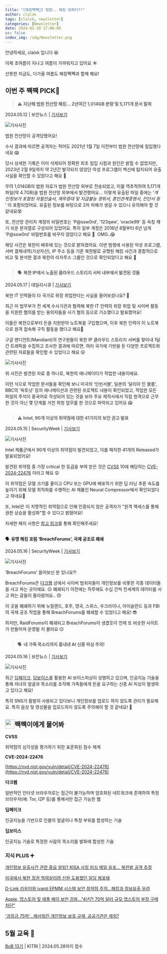 ```yaml
---
title: "[해킹짹짹🐣] 법원.. 해킹 당하다?!"
author: clalxk
tags: [clalxk, newsletter]
categories: [Newsletter]
date: 2024-05-20 17:00:00
cc: false
index_img: /img/Newsletter.png
---
```


안녕하세요, clalxk 입니다 😆

이제 초여름이 지나고 여름이 가까워지고 있어요 **☀️**

산뜻한 지금도, 다가올 여름도 해킹짹짹과 함께 해요! 

## 이번 주 짹짹 PICK🐥

> ⚠️ **지난해 법원 전산망 해킹... 2년여간 1,014GB 분량 및 5,171개 문서 탈취**

2024.05.12 | 보안뉴스 | [기사보기](https://m.boannews.com/html/detail.html?mtype=1&idx=129709)

![기사사진](newsletter0520/image1.png)

법원 전산망이 공격당했어요! 

수사 결과에 따르면 공격자는 적어도 2021년 1월 7일 이전부터 법원 전산망에 침입했다네요 😱 

당시 상세한 기록은 이미 삭제되어 정확한 최초 침입 시점과 원인은 밝힐 수 없었지만, 2023년 2월 9일까지 약 2년간 발각되지 않았던 악성 프로그램이 백신에 탐지되어 유출 사실을 확인할 수 있었다고 해요 🫢

무려 1,014GB의 법원 자료가 법원 전산망 외부로 전송되었고, 이를 역추적하여 5,171개 파일(약 4.7GB)을 법원 전산망 외부에서 발견했어요… 이렇게 유출된 파일 중에는 ‘*개인정보가 포함된 자필진술서, 채무증대 및 지급불능 경위서, 혼인관계증명서, 진단서 등* ’ 이 포함되었어요. 유출된 정보를 바탕으로 2차 피해가 생길 수 있으니 유의해야 할 것 같네요😰

또, 전산망 관리자 계정의 비밀번호는 'P@ssw0rd', '123qwe', 'oracle99' 등 속칭 깨기 쉬운 문자열로 구성되어 있었어요. 특히 일부 계정은 2016년 8월부터 6년 넘게 'P@ssw0rd' 비밀번호를 바꾸지 않았다고 해요 👀  OMG..😱 

해당 사건은 북한이 배후에 있는 것으로 밝혀졌어요. 이번 범행에 사용된 악성 프로그램, 서버 결제내역(가상자산), IP 주소 등을 기존 북한발로 규명된 해킹 사건과 종합적으로 비교 및 분석한 결과 북한의 라자루스 그룹인 것으로 확인되었다고 해요 🫠

## 
> 🗣️ **북한 IP에서 노출된 클라우드 스토리지 서버 내부에서 발견된 것들**

2024.05.17 | 데일리시큐 | [기사보기](https://www.dailysecu.com/news/articleView.html?idxno=156016)

북한 IT 인력들이 타 국가로 위장 취업한다는 사실을 들어보셨나요? 👀

최근 미 법무부가 전 세계 수사기관과 협력해 북한 IT 인력의 위장 취업 및 사이버 활동을 지원한 혐의를 받는 용의자들을 사기 혐의 등으로 기소했다고 발표했어요!

이들은 북한으로부터 돈을 지원받아 노트북을 구입했으며, 이후 북한 인력이 이 노트북으로 원격 접속해 구직 활동을 했다고 해요🫢 

구글 맨디언트(Mandiant)의 연구원들이 북한 IP 클라우드 스토리지 서버를 찾아내 1달 간 트래픽을 수집하고 조사한 결과에 따르면, 여러 국가에 기반을 둔 다양한 프로젝트와 관련된 자료들을 확인할 수 있었다고 해요 😲 

![기사사진](newsletter0520/image2.png)

위 사진은 발견된 자료 중 하나로, 북한의 애니메이터가 작업한 내용이에요. 

이런 식으로 작업한 문서들을 확인해 보니 미국의 ‘인빈서블’, 일본의 ‘달리아 인 블룸‘, BBC의 ’옥토넛‘ 등의 애니메이션과 관련된 프로젝트 내용이 확인되었고, 작업한 모든 파일의 주석이 중국어로 작성되어 있는 것을 보아 주요 제작사에서 직접 원격으로 근무한 것이 아닌 몇 단계를 거친 하청 업무를 한 것으로 파악되고 있어요 😱 

## 
> ⚠️ **Intel, 90개 이상의 취약점에 대한 41가지의 보안 권고 발표**


2024.05.15 | SecurityWeek | [기사보기](https://www.securityweek.com/intel-publishes-41-security-advisories-for-over-90-vulnerabilities/)

![기사사진](newsletter0520/image3.png)

Intel 제품군에서 90개 이상의 취약점이 발견되었고, 이를 패치한 41개의 Released가 발표되었어요! 

발견된 취약점 중 가장 critical 한 등급을 부여 받은 것은 [CVSS](#짹짹이에게-물어봐) 10에 해당하는 [CVE-2024-22476](#짹짹이에게-물어봐) 이라고 해요 😲  

이 취약점은 모델 크기를 줄이고 CPU 또는 GPU에 배포하기 위한 딥 러닝 추론 속도를 높이기 위해 모델 최적화를 수행하는 AI 제품인 Neural Compressor에서 확인되었다고 하네요🤔

또, Intel은 이 치명적인 취약점으로 인해 인증되지 않은 공격자가 "원격 액세스를 통해 권한 상승을 활성화"할 수 있다고 밝혔어요!

자세한 패치 사항은 [참고 링크](https://www.intel.com/content/www/us/en/security-center/default.html)를 통해 확인해주세요! 

## 
🗣️ **유명 해킹 포럼 ‘BreachForums’, 국제 공조로 폐쇄**

2024.05.16 | SecurityWeek | [기사보기](https://www.securityweek.com/breachforums-shut-down-in-apparent-law-enforcement-operation/)

![기사사진](newsletter0520/image4.png)

‘BreachForums’ 들어보신 분 있나요?!

BreachForums은 [다크웹](#짹짹이에게-물어봐) 상에서 사이버 범죄자들이 개인정보를 비롯한 각종 데이터들을 사고 파는 곳이에요. ☹️ 폐쇄되기 이전에는 하루에도 수십 건씩 전세계의 데이터를 사고 파는 글들이 올라왔어요.. 😓 

이 곳을 폐쇄하기 위해 뉴질랜드, 호주, 영국, 스위스, 우크라이나, 아이슬란드 등과 FBI의 국제 공조 작업을 통해 BreachForums를 폐쇄할 수 있었다고 해요! 😎

하지만, RaidForums이 폐쇄되고 BreachForums이 생겼듯이 언제 또 비슷한 사이트가 만들어져 운영될 지 몰라요 ☹️

## 
> 🗣️ **내 가족 목소리까지 흉내낸 AI 신종 피싱 주의!**

2024.05.16 | 보안뉴스 | [기사보기](https://www.boannews.com/media/view.asp?idx=129836)

![기사사진](newsletter0520/image5.png)


최근 [딥페이크](#짹짹이에게-물어봐), [딥보이스](#짹짹이에게-물어봐)를 활용한 AI 보이스피싱이 성행하고 있으며, 인공지능 기술을 통해 자녀의 얼굴과 목소리를 조작해 가족들에게 돈을 요구하는 신종 AI 피싱이 발생하고 있다고 해요! 

특히 SNS가 활발히 사용되고 있다보니 개인정보를 업로드 하지 않도록 관리가 필요해요. 특히 음성 및 영상물을 업로드하지 않도록 주의해야 할 것 같네요! 🫠

## 짹짹이에게 물어봐 <img src="/img/keyword.gif" width="30" height="30" style="float:left;"/>  

**CVSS** 

취약점의 심각성을 평가하기 위한 표준화된 점수 체계

**CVE-2024-22476**

[https://nvd.nist.gov/vuln/detail/CVE-2024-22476](https://nvd.nist.gov/vuln/detail/CVE-2024-22476)

**다크웹**

일반적인 인터넷 브라우저로는 접근이 불가능하며 암호화된 네트워크에 존재하여 특정 브라우저(예: Tor, I2P 등)를 통해서만 접근 가능한 웹

**딥페이크**

인공지능을 기반으로 인물의 얼굴이나 특정 부위를 합성하는 기술

**딥보이스**

인공지능 기술로 특정한 사람의 목소리를 발화에 합성한 기술 

### 지식 PLUS ➕

[개인정보 유출사건 관련 중요 알림? KISA 사칭 피싱 메일 유포... 북한발 공격 추정](https://www.boannews.com/media/view.asp?idx=129881)

[미국에서 북한 정권 먹여살리려 신원 도용했던 일당 체포돼](https://www.boannews.com/media/view.asp?idx=129869)

[D-Link 라우터와 ivanti EPMM 시스템 보안 취약점 주의...해킹과 정보유출 우려](https://www.dailysecu.com/news/articleView.html?idxno=156059)

[Apple, 앱스토어 및 애플 페이 보안 강화…"4년간 70억 달러 규모 앱스토어 부정 구매 차단"](https://www.dailysecu.com/news/articleView.html?idxno=156027)

['과징금 75억'…매서워진 개인정보 보호 규제, 공공기관은 제외?](https://www.yna.co.kr/view/AKR20240512045400530)

## **5월 교육** 🐥

[BoB 13기](https://www.kitribob.kr/board/detail/1/9079?current_page=1&per_page=15&st=subject&q=#) | KITRI | 2024.05.28까지 접수